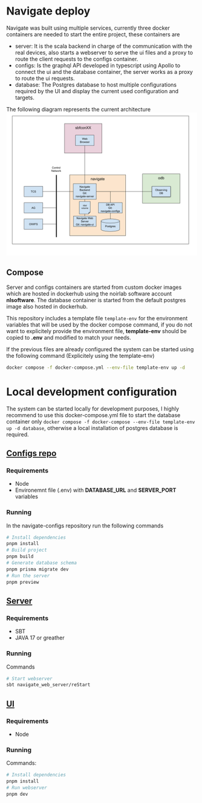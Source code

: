 # Navigate deploy

Navigate was built using multiple services, currently three docker containers are needed to start the entire project, these containers are

- server: It is the scala backend in charge of the communication with the real devices, also starts a webserver to serve the ui files and a proxy to route the client requests to the configs container.
- configs: Is the graphql API developed in typescript using Apollo to connect the ui and the database container, the server works as a proxy to route the ui requests.
- database: The Postgres database to host multiple configurations required by the UI and display the current used configuration and targets.

The following diagram represents the current architecture
![architecture](docs/img/architecture.svg)

## Compose

Server and configs containers are started from custom docker images which are hosted in dockerhub using the noirlab software account **nlsoftware**. The database container is started from the default postgres image also hosted in dockerhub.

This repository includes a template file `template-env` for the environment variables that will be used by the docker compose command, if you do not want to explicitely provide the environment file, **template-env** should be copied to **.env** and modified to match your needs.

If the previous files are already configured the system can be started using the following command (Explicitely using the template-env)

```bash
docker compose -f docker-compose.yml --env-file template-env up -d
```

# Local development configuration

The system can be started locally for development purposes, I highly recommend to use this docker-compose.yml file to start the database container only `docker compose -f docker-compose --env-file template-env up -d database`, otherwise a local installation of postgres database is required.

## [Configs repo](https://github.com/gemini-hlsw/navigate-configs#readme)

### Requirements

- Node
- Environemnt file (.env) with **DATABASE_URL** and **SERVER_PORT** variables

### Running

In the navigate-configs repository run the following commands

```bash
# Install dependencies
pnpm install
# Build project
pnpm build
# Generate database schema
pnpm prisma migrate dev
# Run the server
pnpm preview
```

## [Server]((https://github.com/gemini-hlsw/navigate-server#readme))

### Requirements

- SBT
- JAVA 17 or greather

### Running

Commands

```bash
# Start webserver
sbt navigate_web_server/reStart
```

## [UI]((https://github.com/gemini-hlsw/navigate-ui#readme))

### Requirements

- Node

### Running

Commands:

```bash
# Install dependencies
pnpm install
# Run webserver
pnpm dev
```
